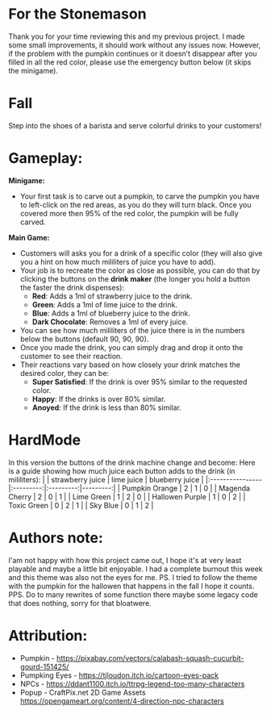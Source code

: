 # For the Stonemason
Thank you for your time reviewing this and my previous project.
I made some small improvements, it should work without any issues now. However, if the problem with the pumpkin continues or it doesn’t disappear after you filled in all the red color, please use the emergency button below (it skips the minigame).

# Fall
Step into the shoes of a barista and serve colorful drinks to your customers!

# Gameplay:
**Minigame:**
- Your first task is to carve out a pumpkin, to carve the pumpkin you have to left-click on the red areas, as you do they will turn black. Once you covered more then 95% of the red color, the pumpkin will be fully carved.

**Main Game:**
- Customers will asks you for a drink of a specific color (they will also give you a hint on how much mililiters of juice you have to add).
- Your job is to recreate the color as close as possible, you can do that by clicking the buttons on the **drink maker** (the longer you hold a button the faster the drink dispenses):
    - **Red**: Adds a 1ml of strawberry juice to the drink.
    - **Green**: Adds a 1ml of lime juice to the drink.
    - **Blue**: Adds a 1ml of blueberry juice to the drink.
    - **Dark Chocolate**: Removes a 1ml of every juice.
- You can see how much mililiters of the juice there is in the numbers below the buttons (default 90, 90, 90).
- Once you made the drink, you can simply drag and drop it onto the customer to see their reaction.
- Their reactions vary based on how closely your drink matches the desired color, they can be:
    - **Super Satisfied**: If the drink is over 95% similar to the requested color.
    - **Happy**: If the drinks is over 80% similar.
    - **Anoyed**: If the drink is less than 80% similar.

# HardMode
In this version the buttons of the drink machine change and become:
Here is a guide showing how much juice each button adds to the drink (in mililiters):
|  | strawberry juice | lime juice | blueberry juice |
|:----------------|:---------:|:---------:|---------:|
| Pumpkin Orange | 2 | 1 | 0 |
| Magenda Cherry | 2 | 0 | 1 |
| Lime Green | 1 | 2 | 0 |
| Hallowen Purple | 1 | 0 | 2 |
| Toxic Green | 0 | 2 | 1 |
| Sky Blue | 0 | 1 | 2 |
 
# Authors note:
I'am not happy with how this project came out, I hope it's at very least playable and maybe a little bit enjoyable. I had a complete burnout this week and this theme was also not the eyes for me. 
PS. I tried to follow the theme with the pumpkin for the hallowen that happens in the fall I hope it counts.
PPS. Do to many rewrites of some function there maybe some legacy code that does nothing, sorry for that bloatwere.

# Attribution:
- Pumpkin - https://pixabay.com/vectors/calabash-squash-cucurbit-gourd-151425/
- Pumpking Eyes - https://tjloudon.itch.io/cartoon-eyes-pack
- NPCs - https://ddant1100.itch.io/ttrpg-legend-too-many-characters
- Popup - CraftPix.net 2D Game Assets https://opengameart.org/content/4-direction-npc-characters
